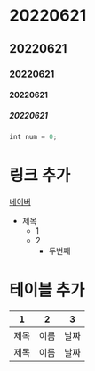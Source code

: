 # 20220621
## 20220621
### 20220621
#### 20220621
##### 20220621

```javascript
int num = 0;
```

# 링크 추가
[네이버](https://www.naver.com/)

* 제목
  * 1
  * 2
    * 두번째

# 테이블 추가

1 | 2 | 3
---|---|---
제목 | 이름 | 날짜
제목 | 이름 | 날짜

